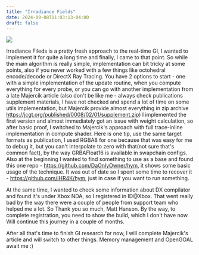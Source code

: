 ```yaml
---
title: "Irradiance Fields"
date: 2024-09-08T11:03:13-04:00
draft: false
---
```


![](/img/irrad_fields.gif)

Irradiance Fileds is a pretty fresh approach to the real-time GI, I wanted to implement it for quite a long time and finally, I came to that point.
So while the main algorithm is really simple, implementation can bit tricky at some points, also if you never worked with a few things like octohedral encode/decode or DirectX Ray Tracing. You have 2 options to start - one with a simple implementation of the update routine, when you compute everything for every probe, or you can go with another implementation from a late Majercik article (also don't be like me - always check publications supplement materials, I have not checked and spend a lot of time on some utils implementation, but Majercik provide almost everything in zip archive https://jcgt.org/published/0008/02/01/supplement.zip)
I implemented the first version and almost immediately got an issue with weight calculation, so after basic proof, I switched to Majercik's approach with full trace-inline implementation in compute shader.
Here is one tip, use the same target formats as publication, I used RGBA8 for one because that was easy for me to debug it, but you can't interpolate to zero with that(not sure that's common fact), by the way GRBAFloat16 is available in swapchain configs.
Also at the beginning I wanted to find something to use as a base and found this one repo - https://github.com/DaOnlyOwner/hym, it shows some basic usage of the technique. It was out of date so I spent some time to recover it - https://github.com/iHR4K/hym, just in case if you want to run something.

At the same time, I wanted to check some information about DX compilator and found it's under Xbox NDA, so I registered in ID@Xbox. That went really bad by the way there were a couple of people from support team who helped me a lot. So Thank you so much, Matt Hanson.
By the way, to complete registration, you need to show the build, which I don't have now. Will continue this journey in a couple of months.

After all that's time to finish GI research for now, I will complete Majercik's article and will switch to other things. Memory management and OpenGOAL await me :)
